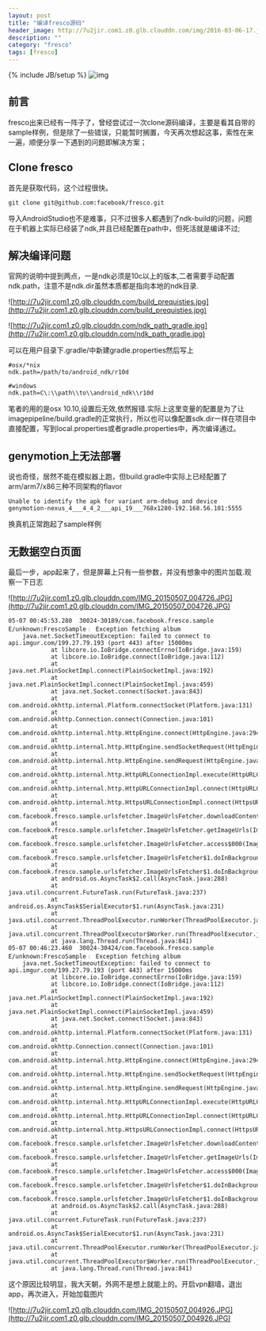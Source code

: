 ```yaml
---
layout: post
title: "编译fresco源码"
header_image: http://7u2jir.com1.z0.glb.clouddn.com/img/2016-03-06-17.jpg
description: ""
category: "fresco"
tags: [fresco]
---
```

{% include JB/setup %}
![img](http://7u2jir.com1.z0.glb.clouddn.com/img/2016-03-06-17.jpg)
## 前言
fresco出来已经有一阵子了，曾经尝试过一次clone源码编译，主要是看其自带的sample样例，但是除了一些错误，只能暂时搁置，今天再次想起这事，索性在来一遍，顺便分享一下遇到的问题即解决方案；

## Clone fresco
首先是获取代码，这个过程很快。

	git clone git@github.com:facebook/fresco.git
导入AndroidStudio也不是难事，只不过很多人都遇到了ndk-build的问题，问题在于机器上实际已经装了ndk,并且已经配置在path中，但死活就是编译不过;

## 解决编译问题
官网的说明中提到两点，一是ndk必须是10c以上的版本,二者需要手动配置ndk.path，注意不是ndk.dir虽然本质都是指向本地的ndk目录.

![http://7u2jir.com1.z0.glb.clouddn.com/build_prequisties.jpg](http://7u2jir.com1.z0.glb.clouddn.com/build_prequisties.jpg)

![http://7u2jir.com1.z0.glb.clouddn.com/ndk_path_gradle.jpg](http://7u2jir.com1.z0.glb.clouddn.com/ndk_path_gradle.jpg)

可以在用户目录下.gradle/中新建gradle.properties然后写上
	
	#osx/*nix
	ndk.path=/path/to/android_ndk/r10d

	#windows	
	ndk.path=C\:\\path\\to\\android_ndk\\r10d
笔者的用的是osx 10.10,设置后无效,依然报错.实际上这里变量的配置是为了让imagepipeline/build.gradle的正常执行，所以也可以像配置sdk.dir一样在项目中直接配置，写到local.properties或者gradle.properties中，再次编译通过。

## genymotion上无法部署
说也奇怪，居然不能在模拟器上跑，但build.gradle中实际上已经配置了arm/arm7/x86三种不同架构的flavor

	Unable to identify the apk for variant arm-debug and device genymotion-nexus_4___4_4_2___api_19___768x1280-192.168.56.101:5555
	
换真机正常跑起了sample样例

## 无数据空白页面
最后一步，app起来了，但是屏幕上只有一些参数，并没有想象中的图片加载.观察一下日志

![http://7u2jir.com1.z0.glb.clouddn.com/IMG_20150507_004726.JPG](http://7u2jir.com1.z0.glb.clouddn.com/IMG_20150507_004726.JPG)

```
05-07 00:45:53.280  30024-30189/com.facebook.fresco.sample E/unknown:FrescoSample﹕ Exception fetching album
    java.net.SocketTimeoutException: failed to connect to api.imgur.com/199.27.79.193 (port 443) after 15000ms
            at libcore.io.IoBridge.connectErrno(IoBridge.java:159)
            at libcore.io.IoBridge.connect(IoBridge.java:112)
            at java.net.PlainSocketImpl.connect(PlainSocketImpl.java:192)
            at java.net.PlainSocketImpl.connect(PlainSocketImpl.java:459)
            at java.net.Socket.connect(Socket.java:843)
            at com.android.okhttp.internal.Platform.connectSocket(Platform.java:131)
            at com.android.okhttp.Connection.connect(Connection.java:101)
            at com.android.okhttp.internal.http.HttpEngine.connect(HttpEngine.java:294)
            at com.android.okhttp.internal.http.HttpEngine.sendSocketRequest(HttpEngine.java:255)
            at com.android.okhttp.internal.http.HttpEngine.sendRequest(HttpEngine.java:206)
            at com.android.okhttp.internal.http.HttpURLConnectionImpl.execute(HttpURLConnectionImpl.java:345)
            at com.android.okhttp.internal.http.HttpURLConnectionImpl.connect(HttpURLConnectionImpl.java:89)
            at com.android.okhttp.internal.http.HttpsURLConnectionImpl.connect(HttpsURLConnectionImpl.java:161)
            at com.facebook.fresco.sample.urlsfetcher.ImageUrlsFetcher.downloadContentAsString(ImageUrlsFetcher.java:110)
            at com.facebook.fresco.sample.urlsfetcher.ImageUrlsFetcher.getImageUrls(ImageUrlsFetcher.java:75)
            at com.facebook.fresco.sample.urlsfetcher.ImageUrlsFetcher.access$000(ImageUrlsFetcher.java:41)
            at com.facebook.fresco.sample.urlsfetcher.ImageUrlsFetcher$1.doInBackground(ImageUrlsFetcher.java:63)
            at com.facebook.fresco.sample.urlsfetcher.ImageUrlsFetcher$1.doInBackground(ImageUrlsFetcher.java:60)
            at android.os.AsyncTask$2.call(AsyncTask.java:288)
            at java.util.concurrent.FutureTask.run(FutureTask.java:237)
            at android.os.AsyncTask$SerialExecutor$1.run(AsyncTask.java:231)
            at java.util.concurrent.ThreadPoolExecutor.runWorker(ThreadPoolExecutor.java:1112)
            at java.util.concurrent.ThreadPoolExecutor$Worker.run(ThreadPoolExecutor.java:587)
            at java.lang.Thread.run(Thread.java:841)
05-07 00:46:23.460  30024-30424/com.facebook.fresco.sample E/unknown:FrescoSample﹕ Exception fetching album
    java.net.SocketTimeoutException: failed to connect to api.imgur.com/199.27.79.193 (port 443) after 15000ms
            at libcore.io.IoBridge.connectErrno(IoBridge.java:159)
            at libcore.io.IoBridge.connect(IoBridge.java:112)
            at java.net.PlainSocketImpl.connect(PlainSocketImpl.java:192)
            at java.net.PlainSocketImpl.connect(PlainSocketImpl.java:459)
            at java.net.Socket.connect(Socket.java:843)
            at com.android.okhttp.internal.Platform.connectSocket(Platform.java:131)
            at com.android.okhttp.Connection.connect(Connection.java:101)
            at com.android.okhttp.internal.http.HttpEngine.connect(HttpEngine.java:294)
            at com.android.okhttp.internal.http.HttpEngine.sendSocketRequest(HttpEngine.java:255)
            at com.android.okhttp.internal.http.HttpEngine.sendRequest(HttpEngine.java:206)
            at com.android.okhttp.internal.http.HttpURLConnectionImpl.execute(HttpURLConnectionImpl.java:345)
            at com.android.okhttp.internal.http.HttpURLConnectionImpl.connect(HttpURLConnectionImpl.java:89)
            at com.android.okhttp.internal.http.HttpsURLConnectionImpl.connect(HttpsURLConnectionImpl.java:161)
            at com.facebook.fresco.sample.urlsfetcher.ImageUrlsFetcher.downloadContentAsString(ImageUrlsFetcher.java:110)
            at com.facebook.fresco.sample.urlsfetcher.ImageUrlsFetcher.getImageUrls(ImageUrlsFetcher.java:75)
            at com.facebook.fresco.sample.urlsfetcher.ImageUrlsFetcher.access$000(ImageUrlsFetcher.java:41)
            at com.facebook.fresco.sample.urlsfetcher.ImageUrlsFetcher$1.doInBackground(ImageUrlsFetcher.java:63)
            at com.facebook.fresco.sample.urlsfetcher.ImageUrlsFetcher$1.doInBackground(ImageUrlsFetcher.java:60)
            at android.os.AsyncTask$2.call(AsyncTask.java:288)
            at java.util.concurrent.FutureTask.run(FutureTask.java:237)
            at android.os.AsyncTask$SerialExecutor$1.run(AsyncTask.java:231)
            at java.util.concurrent.ThreadPoolExecutor.runWorker(ThreadPoolExecutor.java:1112)
            at java.util.concurrent.ThreadPoolExecutor$Worker.run(ThreadPoolExecutor.java:587)
            at java.lang.Thread.run(Thread.java:841)
```

这个原因比较明显，我大天朝，外网不是想上就能上的。开启vpn翻墙，退出app，再次进入，开始加载图片

![http://7u2jir.com1.z0.glb.clouddn.com/IMG_20150507_004926.JPG](http://7u2jir.com1.z0.glb.clouddn.com/IMG_20150507_004926.JPG)
